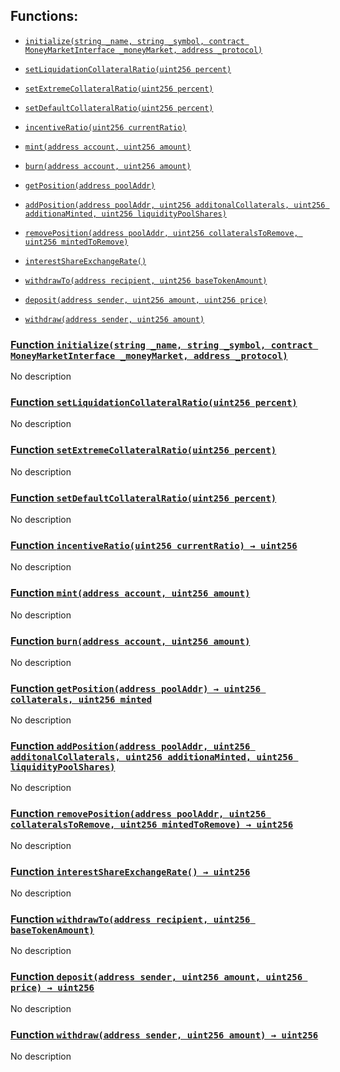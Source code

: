 ## Functions:

- [`initialize(string _name, string _symbol, contract MoneyMarketInterface _moneyMarket, address _protocol)`](#SyntheticFlowToken-initialize-string-string-contract-MoneyMarketInterface-address-)

- [`setLiquidationCollateralRatio(uint256 percent)`](#SyntheticFlowToken-setLiquidationCollateralRatio-uint256-)

- [`setExtremeCollateralRatio(uint256 percent)`](#SyntheticFlowToken-setExtremeCollateralRatio-uint256-)

- [`setDefaultCollateralRatio(uint256 percent)`](#SyntheticFlowToken-setDefaultCollateralRatio-uint256-)

- [`incentiveRatio(uint256 currentRatio)`](#SyntheticFlowToken-incentiveRatio-uint256-)

- [`mint(address account, uint256 amount)`](#SyntheticFlowToken-mint-address-uint256-)

- [`burn(address account, uint256 amount)`](#SyntheticFlowToken-burn-address-uint256-)

- [`getPosition(address poolAddr)`](#SyntheticFlowToken-getPosition-address-)

- [`addPosition(address poolAddr, uint256 additonalCollaterals, uint256 additionaMinted, uint256 liquidityPoolShares)`](#SyntheticFlowToken-addPosition-address-uint256-uint256-uint256-)

- [`removePosition(address poolAddr, uint256 collateralsToRemove, uint256 mintedToRemove)`](#SyntheticFlowToken-removePosition-address-uint256-uint256-)

- [`interestShareExchangeRate()`](#SyntheticFlowToken-interestShareExchangeRate--)

- [`withdrawTo(address recipient, uint256 baseTokenAmount)`](#SyntheticFlowToken-withdrawTo-address-uint256-)

- [`deposit(address sender, uint256 amount, uint256 price)`](#SyntheticFlowToken-deposit-address-uint256-uint256-)

- [`withdraw(address sender, uint256 amount)`](#SyntheticFlowToken-withdraw-address-uint256-)

### [Function `initialize(string _name, string _symbol, contract MoneyMarketInterface _moneyMarket, address _protocol)`](#SyntheticFlowToken-initialize-string-string-contract-MoneyMarketInterface-address-)

No description

### [Function `setLiquidationCollateralRatio(uint256 percent)`](#SyntheticFlowToken-setLiquidationCollateralRatio-uint256-)

No description

### [Function `setExtremeCollateralRatio(uint256 percent)`](#SyntheticFlowToken-setExtremeCollateralRatio-uint256-)

No description

### [Function `setDefaultCollateralRatio(uint256 percent)`](#SyntheticFlowToken-setDefaultCollateralRatio-uint256-)

No description

### [Function `incentiveRatio(uint256 currentRatio) → uint256`](#SyntheticFlowToken-incentiveRatio-uint256-)

No description

### [Function `mint(address account, uint256 amount)`](#SyntheticFlowToken-mint-address-uint256-)

No description

### [Function `burn(address account, uint256 amount)`](#SyntheticFlowToken-burn-address-uint256-)

No description

### [Function `getPosition(address poolAddr) → uint256 collaterals, uint256 minted`](#SyntheticFlowToken-getPosition-address-)

No description

### [Function `addPosition(address poolAddr, uint256 additonalCollaterals, uint256 additionaMinted, uint256 liquidityPoolShares)`](#SyntheticFlowToken-addPosition-address-uint256-uint256-uint256-)

No description

### [Function `removePosition(address poolAddr, uint256 collateralsToRemove, uint256 mintedToRemove) → uint256`](#SyntheticFlowToken-removePosition-address-uint256-uint256-)

No description

### [Function `interestShareExchangeRate() → uint256`](#SyntheticFlowToken-interestShareExchangeRate--)

No description

### [Function `withdrawTo(address recipient, uint256 baseTokenAmount)`](#SyntheticFlowToken-withdrawTo-address-uint256-)

No description

### [Function `deposit(address sender, uint256 amount, uint256 price) → uint256`](#SyntheticFlowToken-deposit-address-uint256-uint256-)

No description

### [Function `withdraw(address sender, uint256 amount) → uint256`](#SyntheticFlowToken-withdraw-address-uint256-)

No description
